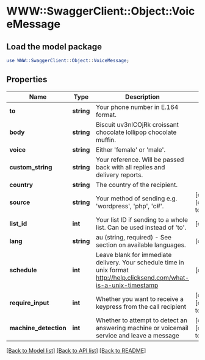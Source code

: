# WWW::SwaggerClient::Object::VoiceMessage

## Load the model package
```perl
use WWW::SwaggerClient::Object::VoiceMessage;
```

## Properties
Name | Type | Description | Notes
------------ | ------------- | ------------- | -------------
**to** | **string** | Your phone number in E.164 format. | 
**body** | **string** | Biscuit uv3nlCOjRk croissant chocolate lollipop chocolate muffin. | 
**voice** | **string** | Either &#39;female&#39; or &#39;male&#39;. | 
**custom_string** | **string** | Your reference. Will be passed back with all replies and delivery reports. | 
**country** | **string** | The country of the recipient. | 
**source** | **string** | Your method of sending e.g. &#39;wordpress&#39;, &#39;php&#39;, &#39;c#&#39;. | [optional] [default to &#39;sdk&#39;]
**list_id** | **int** | Your list ID if sending to a whole list. Can be used instead of &#39;to&#39;. | [optional] 
**lang** | **string** | au (string, required) - See section on available languages. | [optional] 
**schedule** | **int** | Leave blank for immediate delivery. Your schedule time in unix format http://help.clicksend.com/what-is-a-unix-timestamp | [optional] 
**require_input** | **int** | Whether you want to receive a keypress from the call recipient | [optional] [default to 0]
**machine_detection** | **int** | Whether to attempt to detect an answering machine or voicemail service and leave a message | [optional] [default to 0]

[[Back to Model list]](../README.md#documentation-for-models) [[Back to API list]](../README.md#documentation-for-api-endpoints) [[Back to README]](../README.md)


